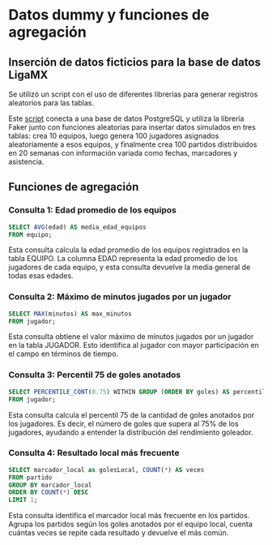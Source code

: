 # Datos dummy y funciones de agregación

## Inserción de datos ficticios para la base de datos LigaMX

Se utilizó un script con el uso de diferentes librerías para generar registros aleatorios para las tablas.

Este [script](insertar_dummy.py) conecta a una base de datos PostgreSQL y utiliza la librería Faker junto con funciones aleatorias para insertar datos simulados en tres tablas: crea 10 equipos, luego genera 100 jugadores asignados aleatoriamente a esos equipos, y finalmente crea 100 partidos distribuidos en 20 semanas con información variada como fechas, marcadores y asistencia.

## Funciones de agregación

### Consulta 1: Edad promedio de los equipos
```sql
SELECT AVG(edad) AS media_edad_equipos
FROM equipo;
```

Esta consulta calcula la edad promedio de los equipos registrados en la tabla EQUIPO. La columna EDAD representa la edad promedio de los jugadores de cada equipo, y esta consulta devuelve la media general de todas esas edades.

### Consulta 2: Máximo de minutos jugados por un jugador
```sql
SELECT MAX(minutos) AS max_minutos
FROM jugador;
```

Esta consulta obtiene el valor máximo de minutos jugados por un jugador en la tabla JUGADOR. Esto identifica al jugador con mayor participación en el campo en términos de tiempo.

### Consulta 3: Percentil 75 de goles anotados
```sql
SELECT PERCENTILE_CONT(0.75) WITHIN GROUP (ORDER BY goles) AS percentil_75_goles
FROM jugador;
```

Esta consulta calcula el percentil 75 de la cantidad de goles anotados por los jugadores. Es decir, el número de goles que supera al 75% de los jugadores, ayudando a entender la distribución del rendimiento goleador.

### Consulta 4: Resultado local más frecuente
```sql
SELECT marcador_local as golesLocal, COUNT(*) AS veces
FROM partido
GROUP BY marcador_local
ORDER BY COUNT(*) DESC
LIMIT 1;
```

Esta consulta identifica el marcador local más frecuente en los partidos. Agrupa los partidos según los goles anotados por el equipo local, cuenta cuántas veces se repite cada resultado y devuelve el más común.